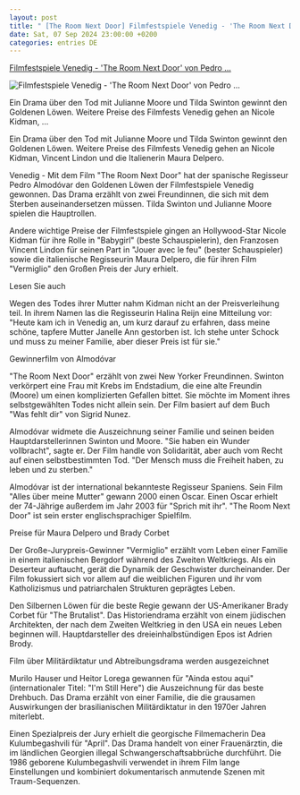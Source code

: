 ```yaml
---
layout: post
title: " [The Room Next Door] Filmfestspiele Venedig - 'The Room Next Door' von Pedro ..."
date: Sat, 07 Sep 2024 23:00:00 +0200
categories: entries DE
---
```

[Filmfestspiele Venedig - 'The Room Next Door' von Pedro ...](https://www.schwarzwaelder-bote.de/inhalt.filmfestspiele-venedig-pedro-almod-var-gewinnt-goldenen-loewen-in-venedig.26dce211-8c55-4d59-a44e-9b2c09940e29.html)

![Filmfestspiele Venedig - 'The Room Next Door' von Pedro ...](https://www.schwarzwaelder-bote.de/media.media.6b844c1c-c062-4ccb-9d86-bf02d566794b.16x9_1024.jpg)

Ein Drama über den Tod mit Julianne Moore und Tilda Swinton gewinnt den Goldenen Löwen. Weitere Preise des Filmfests Venedig gehen an Nicole Kidman, ...

Ein Drama über den Tod mit Julianne Moore und Tilda Swinton gewinnt den Goldenen Löwen. Weitere Preise des Filmfests Venedig gehen an Nicole Kidman, Vincent Lindon und die Italienerin Maura Delpero.

Venedig - Mit dem Film "The Room Next Door" hat der spanische Regisseur Pedro Almodóvar den Goldenen Löwen der Filmfestspiele Venedig gewonnen. Das Drama erzählt von zwei Freundinnen, die sich mit dem Sterben auseinandersetzen müssen. Tilda Swinton und Julianne Moore spielen die Hauptrollen.

Andere wichtige Preise der Filmfestspiele gingen an Hollywood-Star Nicole Kidman für ihre Rolle in "Babygirl" (beste Schauspielerin), den Franzosen Vincent Lindon für seinen Part in "Jouer avec le feu" (bester Schauspieler) sowie die italienische Regisseurin Maura Delpero, die für ihren Film "Vermiglio" den Großen Preis der Jury erhielt.

Lesen Sie auch

Wegen des Todes ihrer Mutter nahm Kidman nicht an der Preisverleihung teil. In ihrem Namen las die Regisseurin Halina Reijn eine Mitteilung vor: "Heute kam ich in Venedig an, um kurz darauf zu erfahren, dass meine schöne, tapfere Mutter Janelle Ann gestorben ist. Ich stehe unter Schock und muss zu meiner Familie, aber dieser Preis ist für sie."

Gewinnerfilm von Almodóvar

"The Room Next Door" erzählt von zwei New Yorker Freundinnen. Swinton verkörpert eine Frau mit Krebs im Endstadium, die eine alte Freundin (Moore) um einen komplizierten Gefallen bittet. Sie möchte im Moment ihres selbstgewählten Todes nicht allein sein. Der Film basiert auf dem Buch "Was fehlt dir" von Sigrid Nunez.

Almodóvar widmete die Auszeichnung seiner Familie und seinen beiden Hauptdarstellerinnen Swinton und Moore. "Sie haben ein Wunder vollbracht", sagte er. Der Film handle von Solidarität, aber auch vom Recht auf einen selbstbestimmten Tod. "Der Mensch muss die Freiheit haben, zu leben und zu sterben."

Almodóvar ist der international bekannteste Regisseur Spaniens. Sein Film "Alles über meine Mutter" gewann 2000 einen Oscar. Einen Oscar erhielt der 74-Jährige außerdem im Jahr 2003 für "Sprich mit ihr". "The Room Next Door" ist sein erster englischsprachiger Spielfilm.

Preise für Maura Delpero und Brady Corbet

Der Große-Jurypreis-Gewinner "Vermiglio" erzählt vom Leben einer Familie in einem italienischen Bergdorf während des Zweiten Weltkriegs. Als ein Deserteur auftaucht, gerät die Dynamik der Geschwister durcheinander. Der Film fokussiert sich vor allem auf die weiblichen Figuren und ihr vom Katholizismus und patriarchalen Strukturen geprägtes Leben.

Den Silbernen Löwen für die beste Regie gewann der US-Amerikaner Brady Corbet für "The Brutalist". Das Historiendrama erzählt von einem jüdischen Architekten, der nach dem Zweiten Weltkrieg in den USA ein neues Leben beginnen will. Hauptdarsteller des dreieinhalbstündigen Epos ist Adrien Brody.

Film über Militärdiktatur und Abtreibungsdrama werden ausgezeichnet

Murilo Hauser und Heitor Lorega gewannen für "Ainda estou aqui" (internationaler Titel: "I'm Still Here") die Auszeichnung für das beste Drehbuch. Das Drama erzählt von einer Familie, die die grausamen Auswirkungen der brasilianischen Militärdiktatur in den 1970er Jahren miterlebt.

Einen Spezialpreis der Jury erhielt die georgische Filmemacherin Dea Kulumbegashvili für "April". Das Drama handelt von einer Frauenärztin, die im ländlichen Georgien illegal Schwangerschaftsabbrüche durchführt. Die 1986 geborene Kulumbegashvili verwendet in ihrem Film lange Einstellungen und kombiniert dokumentarisch anmutende Szenen mit Traum-Sequenzen.

